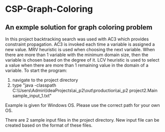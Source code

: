 # CSP-Graph-Coloring
## An exmple solution for graph coloring problem
In this project backtracking search was used with AC3 which provides constraint propagation. AC3 is invoked each time a variable is assigned a new value. MRV heuristic is used when choosing the next variable. When there are more than 1 variable with the minimum domain size, then the variable is chosen based on the degree of it. LCV heuristic is used to select a value when there are more than 1 remaining value in the domain of a variable.
To start the program:
1. navigate to the project directory
2. type "java -classpath C:\Users\Admin\IdeaProjects\ai_p2\out\production\ai_p2 project2.Main sample_input_1.txt"

Example is given for Windows OS. Please use the correct path for your own OS.

There are 2 sample input files in the project directory.
New input file can be created based on the format of these files.
